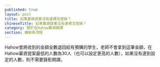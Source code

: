 ```yaml
---
published: true
layout: post
title: 如果募資提案沒有達標怎麼辦？
chineseTitle: 如果募資提案沒有達標怎麼辦？
category: 關於在Hahow募資開課
section: 機制與流程
---
```


 

Hahow會將收到的金額全數退回給有預購的學生，老師不會拿到這筆金額，在Hahow募資提案最低的人數為30人（也可以設定更高的人數），如果沒有達到設定的人數，則不需要錄影開課。


